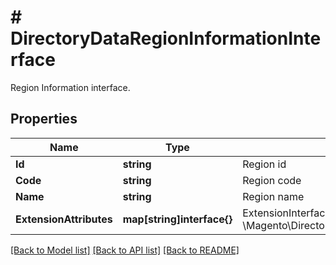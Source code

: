 # # DirectoryDataRegionInformationInterface
Region Information interface.

## Properties 


Name | Type | Description | Notes
------------ | ------------- | ------------- | -------------
**Id**| **string** | Region id  |
**Code**| **string** | Region code  |
**Name**| **string** | Region name  |
**ExtensionAttributes**| **map[string]interface{}** | ExtensionInterface class for @see \\Magento\\Directory\\Api\\Data\\RegionInformationInterface  | [optional]


[[Back to Model list]](../../README.md#models) [[Back to API list]](../../README.md#endpoints) [[Back to README]](../../README.md)

